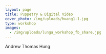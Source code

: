```yaml
---
layout: page
title: Puppetry & Digital Video
cover_photo: /img/uploads/huang1-1.jpg
type: workshop
images:
  - /img/uploads/lunga_workshop_fb_share.jpg
---
```

Andrew Thomas Hung
